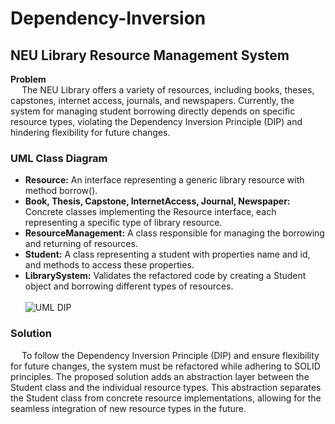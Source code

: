 # Dependency-Inversion

## NEU Library Resource Management System <br>
**Problem**<br>
&emsp; The NEU Library offers a variety of resources, including books, theses, capstones, internet access, journals, and newspapers. Currently, the system for managing student borrowing directly depends on specific resource types, violating the Dependency Inversion Principle (DIP) and hindering flexibility for future changes. <br>

### UML Class Diagram <br>
+ **Resource:** An interface representing a generic library resource with method borrow().
+ **Book, Thesis, Capstone, InternetAccess, Journal, Newspaper:** Concrete classes implementing the Resource interface, each representing a specific type of library resource.
+ **ResourceManagement:** A class responsible for managing the borrowing and returning of resources.
+ **Student:** A class representing a student with properties name and id, and methods to access these properties.
+ **LibrarySystem:** Validates the refactored code by creating a Student object and borrowing different types of resources.<br> <br>
![UML DIP](https://github.com/Julsaurus/Dependency-Inversion/assets/133284711/d4d337d2-b34c-48eb-a9f9-e7363a5f57b3) <br>

### Solution <br>
&emsp; To follow the Dependency Inversion Principle (DIP) and ensure flexibility for future changes, the system must be refactored while adhering to SOLID principles. The proposed solution adds an abstraction layer between the Student class and the individual resource types. This abstraction separates the Student class from concrete resource implementations, allowing for the seamless integration of new resource types in the future.
